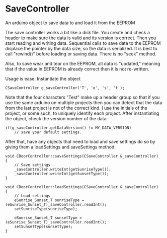 # SaveController
An arduino object to save data to and load it from the EEPROM

The save controller works a bit like a disk file. You create and check a header to make
sure the data is valid and its version is correct. Then you start reading and writing
data. Sequential calls to save data to the EEPROM displace the pointer by the data size,
so the data is serialized. It is best to call "rewind()" before loading or saving data.
There is no "seek" method.

Also, to save wear and tear on the EEPROM, all data is "updated," meaning that if the
value in EEPROM is already correct then it is not re-written.

Usage is ease:
Instantiate the object
```
CSaveController g_saveController('T', 'e', 's', 't');
```

Note that the four characters "Test" make up a header group so that if
you use the same arduino on multiple projects then you can detect that
the data from the last project is not of the correct kind. I use the
initials of the project, or some such, to uniquely identify each project.
After instantiating the object, check the version number of the data:

```
if(g_saveController.getDataVersion() != MY_DATA_VERSION)
	// save your default settings.
```

After that, have any objects that need to load and save settings do so
by giving them a loadSettings and saveSettings method:

```
void CDoorController::saveSettings(CSaveController &_saveController)
{
	// Save settings
	_saveController.writeInt(getSunriseType());
	_saveController.writeInt(getSunsetType());
}

void CDoorController::loadSettings(CSaveController &_saveController)
{
	// Load settings
	eSunrise_Sunset_T sunriseType = (eSunrise_Sunset_T)_saveController.readInt();
	setSunriseType(sunriseType);

	eSunrise_Sunset_T sunsetType = (eSunrise_Sunset_T)_saveController.readInt();
	setSunsetType(sunsetType);
}

```
